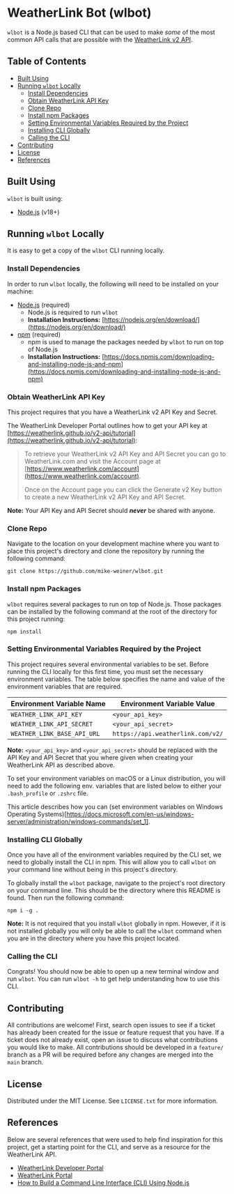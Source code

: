 # WeatherLink Bot (wlbot)

`wlbot` is a Node.js based CLI that can be used to make *some* of the most common API calls that are possible with the [WeatherLink v2 API](https://weatherlink.github.io/v2-api/api-reference).

## Table of Contents
- [Built Using](#built-using)
- [Running `wlbot` Locally](#running-wlbot-locally)
  - [Install Dependencies](#install-dependencies)
  - [Obtain WeatherLink API Key](#obtain-weatherlink-api-key)
  - [Clone Repo](#clone-repo)
  - [Install npm Packages](#install-npm-packages)
  - [Setting Environmental Variables Required by the Project](#setting-environmental-variables-required-by-the-project)
  - [Installing CLI Globally](#installing-cli-globally)
  - [Calling the CLI](#calling-the-cli)
- [Contributing](#contributing)
- [License](#license)
- [References](#references)

## Built Using
`wlbot` is built using:
- [Node.js](https://nodejs.dev) (v18+)

## Running `wlbot` Locally
It is easy to get a copy of the `wlbot` CLI running locally.

### Install Dependencies
In order to run `wlbot` locally, the following will need to be installed on your machine:
- [Node.js](https://nodejs.dev) (required)
  - Node.js is required to run `wlbot`
  - **Installation Instructions:** [https://nodejs.org/en/download/](https://nodejs.org/en/download/)
- [npm](https://www.npmjs.com) (required)
  - npm is used to manage the packages needed by `wlbot` to run on top of Node.js
  - **Installation Instructions:** [https://docs.npmjs.com/downloading-and-installing-node-js-and-npm](https://docs.npmjs.com/downloading-and-installing-node-js-and-npm)

### Obtain WeatherLink API Key
This project requires that you have a WeatherLink v2 API Key and Secret. 

The WeatherLink Developer Portal outlines how to get your API key at [https://weatherlink.github.io/v2-api/tutorial](https://weatherlink.github.io/v2-api/tutorial):

> To retrieve your WeatherLink v2 API Key and API Secret you can go to WeatherLink.com and visit the Account page at [https://www.weatherlink.com/account](https://www.weatherlink.com/account).
>
> Once on the Account page you can click the Generate v2 Key button to create a new WeatherLink v2 API Key and API Secret.

**Note:** Your API Key and API Secret should ***never*** be shared with anyone.

### Clone Repo
Navigate to the location on your development machine where you want to place this project's directory and clone the repository by running the following command:

    git clone https://github.com/mike-weiner/wlbot.git

### Install npm Packages
`wlbot` requires several packages to run on top of Node.js. Those packages can be installed by the following command at the root of the directory for this project running:

    npm install

### Setting Environmental Variables Required by the Project
This project requires several environmental variables to be set. Before running the CLI locally for this first time, you must set the necessary environment variables. The table below specifies the name and value of the environment variables that are required.

| Environment Variable Name   | Environment Variable Value        |
| ----------------------------| --------------------------------- |
| `WEATHER_LINK_API_KEY`      | `<your_api_key>`                  |
| `WEATHER_LINK_API_SECRET`   | `<your_api_secret>`               |
| `WEATHER_LINK_BASE_API_URL` | `https://api.weatherlink.com/v2/` |

**Note:** `<your_api_key>` and `<your_api_secret>` should be replaced with the API Key and API Secret that you where given when creating your WeatherLink API as described above.

To set your environment variables on macOS or a Linux distribution, you will need to add the following env. variables that are listed below to either your `.bash_profile` or `.zshrc` file. 

This article describes how you can (set environment variables on Windows Operating Systems)[https://docs.microsoft.com/en-us/windows-server/administration/windows-commands/set_1].

### Installing CLI Globally
Once you have all of the environment variables required by the CLI set, we need to globally install the CLI in npm. This will allow you to call `wlbot` on your command line without being in this project's directory.

To globally install the `wlbot` package, navigate to the project's root directory on your command line. This should be the directory where this README is found. Then run the following command:

```
npm i -g .
```

**Note:** It is not required that you install `wlbot` globally in npm. However, if it is not installed globally you will only be able to call the `wlbot` command when you are in the directory where you have this project located.

### Calling the CLI
Congrats! You should now be able to open up a new terminal window and run `wlbot`. You can run `wlbot -h` to get help understanding how to use this CLI.

## Contributing
All contributions are welcome! First, search open issues to see if a ticket has already been created for the issue or feature request that you have. If a ticket does not already exist, open an issue to discuss what contributions you would like to make. All contributions should be developed in a `feature/` branch as a PR will be required before any changes are merged into the `main` branch.

## License
Distributed under the MIT License. See `LICENSE.txt` for more information.

## References
Below are several references that were used to help find inspiration for this project, get a starting point for the CLI, and serve as a resource for the WeatherLink API.
- [WeatherLink Developer Portal](https://weatherlink.github.io)
- [WeatherLink Portal](https://www.weatherlink.com)
- [How to Build a Command Line Interface (CLI) Using Node.js](https://cheatcode.co/tutorials/how-to-build-a-command-line-interface-cli-using-node-js)